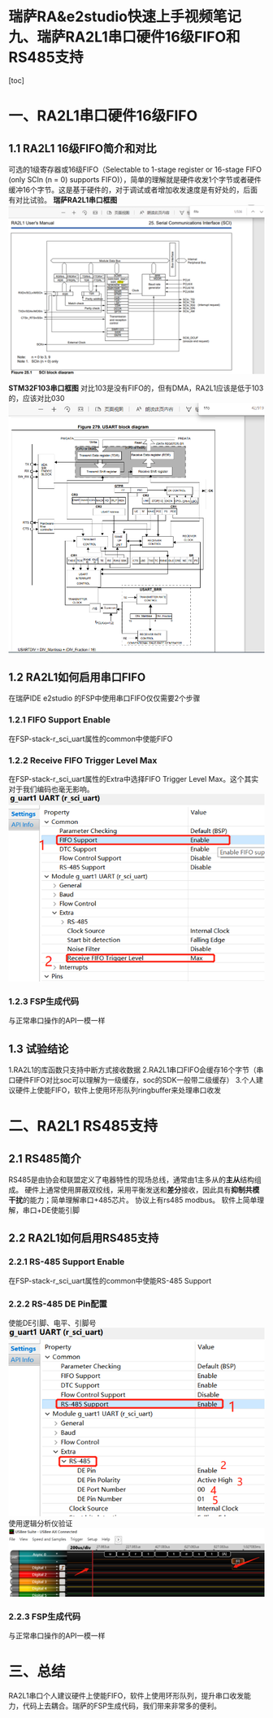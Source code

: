 # 瑞萨RA&e2studio快速上手视频笔记 九、瑞萨RA2L1串口硬件16级FIFO和RS485支持
[toc]

# 一、RA2L1串口硬件16级FIFO
## 1.1 RA2L1 16级FIFO简介和对比
可选的1级寄存器或16级FIFO（Selectable to 1-stage register or 16-stage FIFO (only SCIn (n = 0) supports FIFO)），简单的理解就是硬件收发1个字节或者硬件缓冲16个字节。这是基于硬件的，对于调试或者增加收发速度是有好处的，后面有对比试验。
**瑞萨RA2L1串口框图**
![](./images/1.png)

**STM32F103串口框图**
对比103是没有FIFO的，但有DMA，RA2L1应该是低于103的，应该对比030
![](./images/2.png)

## 1.2 RA2L1如何启用串口FIFO
在瑞萨IDE e2studio 的FSP中使用串口FIFO仅仅需要2个步骤

### 1.2.1 FIFO Support Enable
在FSP-stack-r_sci_uart属性的common中使能FIFO
### 1.2.2 Receive FIFO Trigger Level Max
在FSP-stack-r_sci_uart属性的Extra中选择FIFO Trigger Level Max。这个其实对于我们编码也毫无影响。
![](./images/3.png)
### 1.2.3 FSP生成代码
与正常串口操作的API一模一样

## 1.3 试验结论
1.RA2L1的库函数只支持中断方式接收数据
2.RA2L1串口FIFO会缓存16个字节（串口硬件FIFO对比soc可以理解为一级缓存，soc的SDK一般带二级缓存）
3.个人建议硬件上使能FIFO，软件上使用环形队列ringbuffer来处理串口收发

# 二、RA2L1 RS485支持
## 2.1 RS485简介
RS485是由协会和联盟定义了电器特性的现场总线，通常由1主多从的**主从**结构组成。
硬件上通常使用屏蔽双绞线，采用平衡发送和**差分**接收，因此具有**抑制共模干扰**的能力；简单理解串口+485芯片。
协议上有rs485 modbus。
软件上简单理解，串口+DE使能引脚

## 2.2 RA2L1如何启用RS485支持
### 2.2.1 RS-485 Support Enable
在FSP-stack-r_sci_uart属性的common中使能RS-485 Support
### 2.2.2 RS-485 DE Pin配置
使能DE引脚、电平、引脚号
![](./images/5.png)
使用逻辑分析仪验证
![](./images/6.png)
### 2.2.3 FSP生成代码
与正常串口操作的API一模一样

# 三、总结
RA2L1串口个人建议硬件上使能FIFO，软件上使用环形队列，提升串口收发能力，代码上去耦合。瑞萨的FSP生成代码，我们带来非常多的便利。



